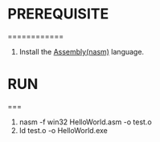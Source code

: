# PREREQUISITE 
  ============
1. Install the [Assembly(nasm)](https://ccm.net/download/download-1025-nasm) language.

# RUN
  ===
1. nasm -f win32 HelloWorld.asm -o test.o
2. ld test.o -o HelloWorld.exe